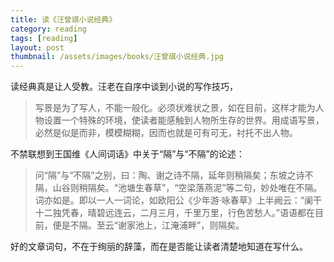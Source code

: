 ```yaml
---
title: 读《汪曾祺小说经典》  
category: reading  
tags: [reading]  
layout: post  
thumbnail: /assets/images/books/汪曾祺小说经典.jpg
---
```



读经典真是让人受教。汪老在自序中谈到小说的写作技巧，

> 写景是为了写人，不能一般化。必须状难状之景，如在目前，这样才能为人物设置一个特殊的环境，使读者能感触到人物所生存的世界。用成语写景，必然是似是而非，模模糊糊，因而也就是可有可无，衬托不出人物。

不禁联想到王国维《人间词话》中关于“隔”与“不隔”的论述：

> 问“隔”与“不隔”之别，曰：陶、谢之诗不隔，延年则稍隔矣；东坡之诗不隔，山谷则稍隔矣。“池塘生春草”，“空梁落燕泥”等二句，妙处唯在不隔。词亦如是。即以一人一词论，如欧阳公《少年游·咏春草》上半阙云：“阑干十二独凭春，晴碧远连云，二月三月，千里万里，行色苦愁人。”语语都在目前，便是不隔。至云“谢家池上，江淹浦畔”，则隔矣。

好的文章词句，不在于绚丽的辞藻，而在是否能让读者清楚地知道在写什么。